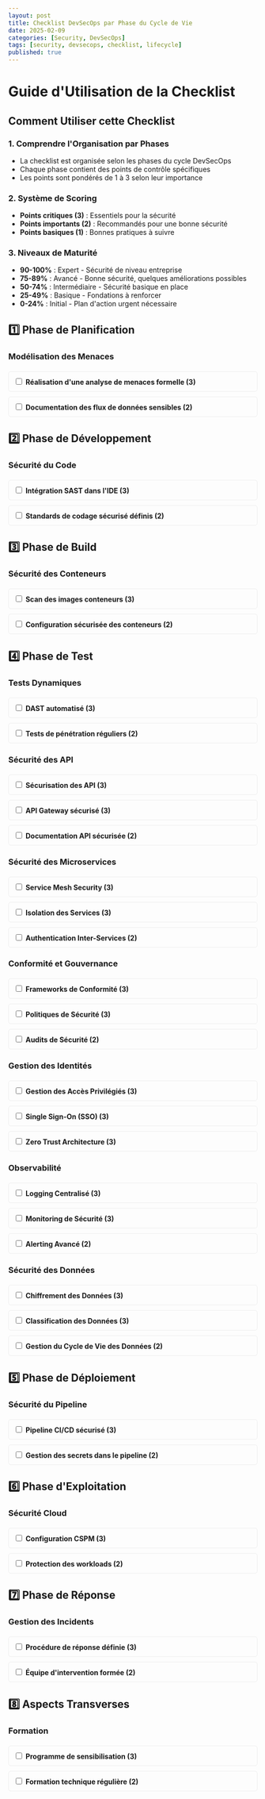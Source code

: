 ```yaml
---
layout: post
title: Checklist DevSecOps par Phase du Cycle de Vie
date: 2025-02-09
categories: [Security, DevSecOps]
tags: [security, devsecops, checklist, lifecycle]
published: true
---
```


# **Guide d'Utilisation de la Checklist**

## **Comment Utiliser cette Checklist**

### 1. **Comprendre l'Organisation par Phases**
- La checklist est organisée selon les phases du cycle DevSecOps
- Chaque phase contient des points de contrôle spécifiques
- Les points sont pondérés de 1 à 3 selon leur importance

### 2. **Système de Scoring**
- **Points critiques (3)** : Essentiels pour la sécurité
- **Points importants (2)** : Recommandés pour une bonne sécurité
- **Points basiques (1)** : Bonnes pratiques à suivre

### 3. **Niveaux de Maturité**
- **90-100%** : Expert - Sécurité de niveau entreprise
- **75-89%** : Avancé - Bonne sécurité, quelques améliorations possibles
- **50-74%** : Intermédiaire - Sécurité basique en place
- **25-49%** : Basique - Fondations à renforcer
- **0-24%** : Initial - Plan d'action urgent nécessaire

<div id="phase-report-container"></div>

## 1️⃣ **Phase de Planification**

### Modélisation des Menaces
<div class="security-section">
  <div class="security-item">
    <input type="checkbox" class="security-check" data-weight="3" id="threat-modeling">
    <label for="threat-modeling">Réalisation d'une analyse de menaces formelle (3)</label>
    <div class="details">
      <p><strong>Description</strong>: Effectuer une analyse systématique des menaces potentielles en utilisant des méthodologies comme STRIDE ou PASTA.</p>
      <p><strong>Outils recommandés</strong>:</p>
      <ul>
        <li>Microsoft Threat Modeling Tool (Gratuit)</li>
        <li>OWASP Threat Dragon (Opensource)</li>
        <li>IriusRisk (Commercial)</li>
      </ul>
      <p><strong>Impact</strong>: Identification précoce des risques de sécurité potentiels.</p>
    </div>
  </div>

  <div class="security-item">
    <input type="checkbox" class="security-check" data-weight="2" id="data-flow">
    <label for="data-flow">Documentation des flux de données sensibles (2)</label>
    <div class="details">
      <p><strong>Description</strong>: Cartographier tous les flux de données sensibles dans l'application.</p>
      <p><strong>Outils recommandés</strong>:</p>
      <ul>
        <li>Draw.io (Gratuit)</li>
        <li>Lucidchart (Commercial)</li>
        <li>Miro (Freemium)</li>
      </ul>
      <p><strong>Impact</strong>: Compréhension claire des données à protéger.</p>
    </div>
  </div>
</div>

## 2️⃣ **Phase de Développement**

### Sécurité du Code
<div class="security-section">
  <div class="security-item">
    <input type="checkbox" class="security-check" data-weight="3" id="sast">
    <label for="sast">Intégration SAST dans l'IDE (3)</label>
    <div class="details">
      <p><strong>Description</strong>: Intégrer des outils de sécurité statiques dans l'environnement de développement.</p>
      <p><strong>Outils recommandés</strong>:</p>
      <ul>
        <li>SonarQube (Freemium)</li>
        <li>Veracode (Commercial)</li>
        <li>Checkmarx (Commercial)</li>
      </ul>
      <p><strong>Impact</strong>: Détection précoce des vulnérabilités de code.</p>
    </div>
  </div>

  <div class="security-item">
    <input type="checkbox" class="security-check" data-weight="2" id="secure-coding">
    <label for="secure-coding">Standards de codage sécurisé définis (2)</label>
    <div class="details">
      <p><strong>Description</strong>: Définir des standards de codage pour éviter les vulnérabilités.</p>
      <p><strong>Outils recommandés</strong>:</p>
      <ul>
        <li>OWASP Secure Coding Practices (Gratuit)</li>
        <li>SANS Secure Coding (Gratuit)</li>
      </ul>
      <p><strong>Impact</strong>: Réduction des risques de sécurité liés au code.</p>
    </div>
  </div>
</div>

## 3️⃣ **Phase de Build**

### Sécurité des Conteneurs
<div class="security-section">
  <div class="security-item">
    <input type="checkbox" class="security-check" data-weight="3" id="container-scan">
    <label for="container-scan">Scan des images conteneurs (3)</label>
    <div class="details">
      <p><strong>Description</strong>: Scanner les images conteneurs pour détecter les vulnérabilités.</p>
      <p><strong>Outils recommandés</strong>:</p>
      <ul>
        <li>Docker Hub (Gratuit)</li>
        <li>Quay (Freemium)</li>
        <li>CoreOS Clair (Opensource)</li>
      </ul>
      <p><strong>Impact</strong>: Sécurisation des conteneurs.</p>
    </div>
  </div>

  <div class="security-item">
    <input type="checkbox" class="security-check" data-weight="2" id="container-configuration">
    <label for="container-configuration">Configuration sécurisée des conteneurs (2)</label>
    <div class="details">
      <p><strong>Description</strong>: Configurer les conteneurs pour éviter les vulnérabilités.</p>
      <p><strong>Outils recommandés</strong>:</p>
      <ul>
        <li>Docker (Gratuit)</li>
        <li>Kubernetes (Opensource)</li>
      </ul>
      <p><strong>Impact</strong>: Sécurisation des conteneurs.</p>
    </div>
  </div>
</div>

## 4️⃣ **Phase de Test**

### Tests Dynamiques
<div class="security-section">
  <div class="security-item">
    <input type="checkbox" class="security-check" data-weight="3" id="dast">
    <label for="dast">DAST automatisé (3)</label>
    <div class="details">
      <p><strong>Description</strong>: Effectuer des tests dynamiques pour détecter les vulnérabilités.</p>
      <p><strong>Outils recommandés</strong>:</p>
      <ul>
        <li>OWASP ZAP (Opensource)</li>
        <li>Burp Suite (Commercial)</li>
        <li>Acunetix (Commercial)</li>
      </ul>
      <p><strong>Impact</strong>: Détection des vulnérabilités.</p>
    </div>
  </div>

  <div class="security-item">
    <input type="checkbox" class="security-check" data-weight="2" id="penetration-testing">
    <label for="penetration-testing">Tests de pénétration réguliers (2)</label>
    <div class="details">
      <p><strong>Description</strong>: Effectuer des tests de pénétration pour détecter les vulnérabilités.</p>
      <p><strong>Outils recommandés</strong>:</p>
      <ul>
        <li>Metasploit (Opensource)</li>
        <li>Core Impact (Commercial)</li>
      </ul>
      <p><strong>Impact</strong>: Détection des vulnérabilités.</p>
    </div>
  </div>
</div>

### Sécurité des API
<div class="security-section">
  <div class="security-item">
    <input type="checkbox" class="security-check" data-weight="3" id="api-security">
    <label for="api-security">Sécurisation des API (3)</label>
    <div class="details">
      <p><strong>Description</strong>: Mettre en place une sécurité complète pour les API.</p>
      <p><strong>Outils recommandés</strong>:</p>
      <ul>
        <li>API Security Scanner (Opensource)</li>
        <li>42Crunch (Commercial)</li>
        <li>Salt Security (Commercial)</li>
      </ul>
      <p><strong>Impact</strong>: Protection contre les attaques API.</p>
    </div>
  </div>

  <div class="security-item">
    <input type="checkbox" class="security-check" data-weight="3" id="api-gateway">
    <label for="api-gateway">API Gateway sécurisé (3)</label>
    <div class="details">
      <p><strong>Description</strong>: Implémenter un API Gateway avec des contrôles de sécurité.</p>
      <p><strong>Outils recommandés</strong>:</p>
      <ul>
        <li>Kong Gateway (Opensource)</li>
        <li>AWS API Gateway (Commercial)</li>
        <li>Azure API Management (Commercial)</li>
      </ul>
      <p><strong>Impact</strong>: Contrôle centralisé de la sécurité API.</p>
    </div>
  </div>

  <div class="security-item">
    <input type="checkbox" class="security-check" data-weight="2" id="api-documentation">
    <label for="api-documentation">Documentation API sécurisée (2)</label>
    <div class="details">
      <p><strong>Description</strong>: Documenter les aspects de sécurité des API.</p>
      <p><strong>Outils recommandés</strong>:</p>
      <ul>
        <li>Swagger/OpenAPI (Opensource)</li>
        <li>Postman (Freemium)</li>
        <li>ReadMe (Commercial)</li>
      </ul>
      <p><strong>Impact</strong>: Meilleure compréhension et utilisation sécurisée des API.</p>
    </div>
  </div>
</div>

### Sécurité des Microservices
<div class="security-section">
  <div class="security-item">
    <input type="checkbox" class="security-check" data-weight="3" id="service-mesh">
    <label for="service-mesh">Service Mesh Security (3)</label>
    <div class="details">
      <p><strong>Description</strong>: Sécuriser la communication entre les microservices.</p>
      <p><strong>Outils recommandés</strong>:</p>
      <ul>
        <li>Istio (Opensource)</li>
        <li>Linkerd (Opensource)</li>
        <li>AWS App Mesh (Commercial)</li>
      </ul>
      <p><strong>Impact</strong>: Communication sécurisée entre services.</p>
    </div>
  </div>

  <div class="security-item">
    <input type="checkbox" class="security-check" data-weight="3" id="service-isolation">
    <label for="service-isolation">Isolation des Services (3)</label>
    <div class="details">
      <p><strong>Description</strong>: Implémenter une isolation forte entre les services.</p>
      <p><strong>Outils recommandés</strong>:</p>
      <ul>
        <li>Network Policies Kubernetes (Opensource)</li>
        <li>Calico (Opensource)</li>
        <li>Cilium (Opensource)</li>
      </ul>
      <p><strong>Impact</strong>: Limitation de la propagation des attaques.</p>
    </div>
  </div>

  <div class="security-item">
    <input type="checkbox" class="security-check" data-weight="2" id="service-authentication">
    <label for="service-authentication">Authentication Inter-Services (2)</label>
    <div class="details">
      <p><strong>Description</strong>: Mettre en place une authentification forte entre services.</p>
      <p><strong>Outils recommandés</strong>:</p>
      <ul>
        <li>mTLS (Protocole)</li>
        <li>Spiffe/Spire (Opensource)</li>
        <li>HashiCorp Vault (Opensource/Commercial)</li>
      </ul>
      <p><strong>Impact</strong>: Prévention des accès non autorisés entre services.</p>
    </div>
  </div>
</div>

### Conformité et Gouvernance
<div class="security-section">
  <div class="security-item">
    <input type="checkbox" class="security-check" data-weight="3" id="compliance-frameworks">
    <label for="compliance-frameworks">Frameworks de Conformité (3)</label>
    <div class="details">
      <p><strong>Description</strong>: Mise en conformité avec les standards réglementaires.</p>
      <p><strong>Frameworks recommandés</strong>:</p>
      <ul>
        <li>GDPR/RGPD</li>
        <li>PCI DSS</li>
        <li>ISO 27001</li>
        <li>SOC 2</li>
      </ul>
      <p><strong>Impact</strong>: Conformité réglementaire et légale.</p>
    </div>
  </div>

  <div class="security-item">
    <input type="checkbox" class="security-check" data-weight="3" id="security-policies">
    <label for="security-policies">Politiques de Sécurité (3)</label>
    <div class="details">
      <p><strong>Description</strong>: Définir et maintenir des politiques de sécurité.</p>
      <p><strong>Outils recommandés</strong>:</p>
      <ul>
        <li>Confluence (Commercial)</li>
        <li>GitBook (Freemium)</li>
        <li>SharePoint (Commercial)</li>
      </ul>
      <p><strong>Impact</strong>: Standardisation des pratiques de sécurité.</p>
    </div>
  </div>

  <div class="security-item">
    <input type="checkbox" class="security-check" data-weight="2" id="security-audits">
    <label for="security-audits">Audits de Sécurité (2)</label>
    <div class="details">
      <p><strong>Description</strong>: Réaliser des audits réguliers de sécurité.</p>
      <p><strong>Outils recommandés</strong>:</p>
      <ul>
        <li>Qualys (Commercial)</li>
        <li>Rapid7 InsightVM (Commercial)</li>
        <li>OpenVAS (Opensource)</li>
      </ul>
      <p><strong>Impact</strong>: Validation continue de la sécurité.</p>
    </div>
  </div>
</div>

### Gestion des Identités
<div class="security-section">
  <div class="security-item">
    <input type="checkbox" class="security-check" data-weight="3" id="iam-management">
    <label for="iam-management">Gestion des Accès Privilégiés (3)</label>
    <div class="details">
      <p><strong>Description</strong>: Gérer les accès privilégiés de manière sécurisée.</p>
      <p><strong>Outils recommandés</strong>:</p>
      <ul>
        <li>CyberArk (Commercial)</li>
        <li>HashiCorp Vault (Opensource/Commercial)</li>
        <li>BeyondTrust (Commercial)</li>
      </ul>
      <p><strong>Impact</strong>: Contrôle des accès privilégiés.</p>
    </div>
  </div>

  <div class="security-item">
    <input type="checkbox" class="security-check" data-weight="3" id="sso-implementation">
    <label for="sso-implementation">Single Sign-On (SSO) (3)</label>
    <div class="details">
      <p><strong>Description</strong>: Implémenter une solution SSO sécurisée.</p>
      <p><strong>Outils recommandés</strong>:</p>
      <ul>
        <li>Keycloak (Opensource)</li>
        <li>Okta (Commercial)</li>
        <li>Auth0 (Commercial)</li>
      </ul>
      <p><strong>Impact</strong>: Authentification centralisée et sécurisée.</p>
    </div>
  </div>

  <div class="security-item">
    <input type="checkbox" class="security-check" data-weight="3" id="zero-trust">
    <label for="zero-trust">Zero Trust Architecture (3)</label>
    <div class="details">
      <p><strong>Description</strong>: Mettre en place une architecture Zero Trust.</p>
      <p><strong>Outils recommandés</strong>:</p>
      <ul>
        <li>Zscaler (Commercial)</li>
        <li>Cloudflare Zero Trust (Commercial)</li>
        <li>Google BeyondCorp (Commercial)</li>
      </ul>
      <p><strong>Impact</strong>: Sécurité renforcée basée sur la confiance zéro.</p>
    </div>
  </div>
</div>

### Observabilité
<div class="security-section">
  <div class="security-item">
    <input type="checkbox" class="security-check" data-weight="3" id="centralized-logging">
    <label for="centralized-logging">Logging Centralisé (3)</label>
    <div class="details">
      <p><strong>Description</strong>: Mettre en place un système de logging centralisé.</p>
      <p><strong>Outils recommandés</strong>:</p>
      <ul>
        <li>ELK Stack (Opensource)</li>
        <li>Graylog (Opensource)</li>
        <li>Splunk (Commercial)</li>
      </ul>
      <p><strong>Impact</strong>: Visibilité complète sur les événements de sécurité.</p>
    </div>
  </div>

  <div class="security-item">
    <input type="checkbox" class="security-check" data-weight="3" id="security-monitoring">
    <label for="security-monitoring">Monitoring de Sécurité (3)</label>
    <div class="details">
      <p><strong>Description</strong>: Surveiller en temps réel les événements de sécurité.</p>
      <p><strong>Outils recommandés</strong>:</p>
      <ul>
        <li>Prometheus + Grafana (Opensource)</li>
        <li>Datadog Security (Commercial)</li>
        <li>New Relic (Commercial)</li>
      </ul>
      <p><strong>Impact</strong>: Détection rapide des incidents de sécurité.</p>
    </div>
  </div>

  <div class="security-item">
    <input type="checkbox" class="security-check" data-weight="2" id="security-alerting">
    <label for="security-alerting">Alerting Avancé (2)</label>
    <div class="details">
      <p><strong>Description</strong>: Configurer des alertes intelligentes pour la sécurité.</p>
      <p><strong>Outils recommandés</strong>:</p>
      <ul>
        <li>PagerDuty (Commercial)</li>
        <li>OpsGenie (Commercial)</li>
        <li>AlertManager (Opensource)</li>
      </ul>
      <p><strong>Impact</strong>: Réponse rapide aux incidents de sécurité.</p>
    </div>
  </div>
</div>

### Sécurité des Données
<div class="security-section">
  <div class="security-item">
    <input type="checkbox" class="security-check" data-weight="3" id="data-encryption">
    <label for="data-encryption">Chiffrement des Données (3)</label>
    <div class="details">
      <p><strong>Description</strong>: Mettre en place le chiffrement des données au repos et en transit.</p>
      <p><strong>Outils recommandés</strong>:</p>
      <ul>
        <li>HashiCorp Vault (Opensource/Commercial)</li>
        <li>AWS KMS (Commercial)</li>
        <li>Azure Key Vault (Commercial)</li>
      </ul>
      <p><strong>Impact</strong>: Protection des données sensibles.</p>
    </div>
  </div>

  <div class="security-item">
    <input type="checkbox" class="security-check" data-weight="3" id="data-classification">
    <label for="data-classification">Classification des Données (3)</label>
    <div class="details">
      <p><strong>Description</strong>: Classifier et étiqueter les données selon leur sensibilité.</p>
      <p><strong>Outils recommandés</strong>:</p>
      <ul>
        <li>Microsoft Information Protection (Commercial)</li>
        <li>AWS Macie (Commercial)</li>
        <li>Google Cloud DLP (Commercial)</li>
      </ul>
      <p><strong>Impact</strong>: Protection adaptée selon la sensibilité des données.</p>
    </div>
  </div>

  <div class="security-item">
    <input type="checkbox" class="security-check" data-weight="2" id="data-lifecycle">
    <label for="data-lifecycle">Gestion du Cycle de Vie des Données (2)</label>
    <div class="details">
      <p><strong>Description</strong>: Gérer le cycle de vie complet des données.</p>
      <p><strong>Outils recommandés</strong>:</p>
      <ul>
        <li>AWS S3 Lifecycle (Commercial)</li>
        <li>Azure Storage Lifecycle (Commercial)</li>
        <li>NetApp (Commercial)</li>
      </ul>
      <p><strong>Impact</strong>: Gestion sécurisée des données tout au long de leur cycle de vie.</p>
    </div>
  </div>
</div>

## 5️⃣ **Phase de Déploiement**

### Sécurité du Pipeline
<div class="security-section">
  <div class="security-item">
    <input type="checkbox" class="security-check" data-weight="3" id="pipeline-security">
    <label for="pipeline-security">Pipeline CI/CD sécurisé (3)</label>
    <div class="details">
      <p><strong>Description</strong>: Sécuriser le pipeline CI/CD pour éviter les vulnérabilités.</p>
      <p><strong>Outils recommandés</strong>:</p>
      <ul>
        <li>Jenkins (Opensource)</li>
        <li>GitLab CI/CD (Freemium)</li>
        <li>CircleCI (Commercial)</li>
      </ul>
      <p><strong>Impact</strong>: Sécurisation du pipeline CI/CD.</p>
    </div>
  </div>

  <div class="security-item">
    <input type="checkbox" class="security-check" data-weight="2" id="secrets-management">
    <label for="secrets-management">Gestion des secrets dans le pipeline (2)</label>
    <div class="details">
      <p><strong>Description</strong>: Gérer les secrets dans le pipeline pour éviter les vulnérabilités.</p>
      <p><strong>Outils recommandés</strong>:</p>
      <ul>
        <li>HashiCorp Vault (Opensource)</li>
        <li>AWS Secrets Manager (Commercial)</li>
        <li>Google Cloud Secret Manager (Commercial)</li>
      </ul>
      <p><strong>Impact</strong>: Sécurisation des secrets.</p>
    </div>
  </div>
</div>

## 6️⃣ **Phase d'Exploitation**

### Sécurité Cloud
<div class="security-section">
  <div class="security-item">
    <input type="checkbox" class="security-check" data-weight="3" id="cspm">
    <label for="cspm">Configuration CSPM (3)</label>
    <div class="details">
      <p><strong>Description</strong>: Configurer le CSPM pour détecter les vulnérabilités.</p>
      <p><strong>Outils recommandés</strong>:</p>
      <ul>
        <li>AWS Config (Commercial)</li>
        <li>Google Cloud Security Command Center (Commercial)</li>
        <li>Azure Security Center (Commercial)</li>
      </ul>
      <p><strong>Impact</strong>: Détection des vulnérabilités.</p>
    </div>
  </div>

  <div class="security-item">
    <input type="checkbox" class="security-check" data-weight="2" id="workload-protection">
    <label for="workload-protection">Protection des workloads (2)</label>
    <div class="details">
      <p><strong>Description</strong>: Protéger les workloads pour éviter les vulnérabilités.</p>
      <p><strong>Outils recommandés</strong>:</p>
      <ul>
        <li>AWS IAM (Commercial)</li>
        <li>Google Cloud IAM (Commercial)</li>
        <li>Azure Active Directory (Commercial)</li>
      </ul>
      <p><strong>Impact</strong>: Sécurisation des workloads.</p>
    </div>
  </div>
</div>

## 7️⃣ **Phase de Réponse**

### Gestion des Incidents
<div class="security-section">
  <div class="security-item">
    <input type="checkbox" class="security-check" data-weight="3" id="incident-response">
    <label for="incident-response">Procédure de réponse définie (3)</label>
    <div class="details">
      <p><strong>Description</strong>: Définir une procédure de réponse pour les incidents de sécurité.</p>
      <p><strong>Outils recommandés</strong>:</p>
      <ul>
        <li>NIST 800-61 (Gratuit)</li>
        <li>ISO 27035 (Commercial)</li>
      </ul>
      <p><strong>Impact</strong>: Réponse efficace aux incidents de sécurité.</p>
    </div>
  </div>

  <div class="security-item">
    <input type="checkbox" class="security-check" data-weight="2" id="incident-response-team">
    <label for="incident-response-team">Équipe d'intervention formée (2)</label>
    <div class="details">
      <p><strong>Description</strong>: Former une équipe d'intervention pour les incidents de sécurité.</p>
      <p><strong>Outils recommandés</strong>:</p>
      <ul>
        <li>Cybersecurity and Infrastructure Security Agency (CISA) (Gratuit)</li>
        <li>SANS Institute (Commercial)</li>
      </ul>
      <p><strong>Impact</strong>: Réponse efficace aux incidents de sécurité.</p>
    </div>
  </div>
</div>

## 8️⃣ **Aspects Transverses**

### Formation
<div class="security-section">
  <div class="security-item">
    <input type="checkbox" class="security-check" data-weight="3" id="awareness-training">
    <label for="awareness-training">Programme de sensibilisation (3)</label>
    <div class="details">
      <p><strong>Description</strong>: Mettre en place un programme de sensibilisation pour les employés.</p>
      <p><strong>Outils recommandés</strong>:</p>
      <ul>
        <li>SANS Institute (Commercial)</li>
        <li>Cybersecurity and Infrastructure Security Agency (CISA) (Gratuit)</li>
      </ul>
      <p><strong>Impact</strong>: Sensibilisation des employés à la sécurité.</p>
    </div>
  </div>

  <div class="security-item">
    <input type="checkbox" class="security-check" data-weight="2" id="technical-training">
    <label for="technical-training">Formation technique régulière (2)</label>
    <div class="details">
      <p><strong>Description</strong>: Fournir une formation technique régulière pour les employés.</p>
      <p><strong>Outils recommandés</strong>:</p>
      <ul>
        <li>Udemy (Commercial)</li>
        <li>Coursera (Commercial)</li>
      </ul>
      <p><strong>Impact</strong>: Amélioration des compétences techniques des employés.</p>
    </div>
  </div>
</div>

<style>
.security-section {
    margin: 20px 0;
}

.security-item {
    margin: 10px 0;
    padding: 10px;
    border: 1px solid #eee;
    border-radius: 5px;
}

.security-item:hover {
    background: #f8f9fa;
}

.security-item label {
    cursor: pointer;
    font-weight: bold;
}

.details {
    margin-top: 10px;
    padding: 10px;
    background: #f8f9fa;
    border-left: 3px solid #007bff;
    display: none;
}

.security-item:hover .details {
    display: block;
}

.phase-report {
    background: #ffffff;
    padding: 20px;
    border-radius: 8px;
    box-shadow: 0 2px 4px rgba(0,0,0,0.1);
    margin: 20px 0;
}

.overall-score {
    margin-bottom: 20px;
    padding-bottom: 20px;
    border-bottom: 2px solid #eee;
}

.phase-score {
    margin: 10px 0;
}

.progress-bar {
    width: 100%;
    height: 20px;
    background: #f0f0f0;
    border-radius: 10px;
    overflow: hidden;
    margin: 10px 0;
}

.progress {
    height: 100%;
    background: linear-gradient(90deg, #ff4444 0%, #ffbb33 50%, #00C851 100%);
    transition: width 0.3s ease;
}

.maturity-level {
    font-size: 1.2em;
    font-weight: bold;
    margin: 10px 0;
}

.expert { color: #00C851; }
.advanced { color: #33b5e5; }
.intermediate { color: #ffbb33; }
.basic { color: #ff4444; }
.initial { color: #cc0000; }
</style>

<script>
document.addEventListener('DOMContentLoaded', function() {
    initializeScoring();
    
    // Ajouter les événements pour afficher/masquer les détails
    document.querySelectorAll('.security-item').forEach(item => {
        item.addEventListener('click', function(e) {
            if (e.target.tagName !== 'INPUT') {
                const details = this.querySelector('.details');
                details.style.display = details.style.display === 'block' ? 'none' : 'block';
            }
        });
    });
});

function initializeScoring() {
    const phases = [
        { name: "Planification", maxScore: 30 },
        { name: "Développement", maxScore: 45 },
        { name: "Build", maxScore: 30 },
        { name: "Test", maxScore: 60 },
        { name: "Déploiement", maxScore: 35 },
        { name: "Exploitation", maxScore: 45 },
        { name: "Réponse", maxScore: 35 },
        { name: "Aspects Transverses", maxScore: 35 }
    ];

    const checkboxes = document.querySelectorAll('.security-check');
    checkboxes.forEach(checkbox => {
        checkbox.addEventListener('change', () => updateReport(phases));
    });

    updateReport(phases);
}

function updateReport(phases) {
    let totalScore = 0;
    let totalMaxScore = 0;
    let phaseScores = [];

    phases.forEach(phase => {
        const phaseSection = document.querySelector(`h2:contains('${phase.name}')`);
        if (phaseSection) {
            let phaseScore = 0;
            const checkboxes = phaseSection.parentElement.querySelectorAll('.security-check');
            
            checkboxes.forEach(checkbox => {
                if (checkbox.checked) {
                    const weight = parseInt(checkbox.dataset.weight);
                    phaseScore += weight;
                }
            });

            phaseScores.push({
                name: phase.name,
                score: phaseScore,
                maxScore: phase.maxScore,
                percentage: (phaseScore / phase.maxScore) * 100
            });

            totalScore += phaseScore;
            totalMaxScore += phase.maxScore;
        }
    });

    const overallPercentage = (totalScore / totalMaxScore) * 100;
    const maturityLevel = getMaturityLevel(overallPercentage);
    
    let reportHTML = `
        <div class="phase-report">
            <h2> Rapport de Maturité DevSecOps</h2>
            <div class="overall-score">
                <h3>Score Global: ${totalScore}/${totalMaxScore} (${overallPercentage.toFixed(1)}%)</h3>
                <div class="maturity-level ${maturityLevel.class}">${maturityLevel.label}</div>
                <div class="progress-bar">
                    <div class="progress" style="width: ${overallPercentage}%"></div>
                </div>
            </div>
            <div class="phase-scores">
                <h3>Scores par Phase</h3>
                ${phaseScores.map(phase => `
                    <div class="phase-score">
                        <h4>${phase.name}</h4>
                        <p>Score: ${phase.score}/${phase.maxScore} (${phase.percentage.toFixed(1)}%)</p>
                        <div class="progress-bar">
                            <div class="progress" style="width: ${phase.percentage}%"></div>
                        </div>
                    </div>
                `).join('')}
            </div>
        </div>
    `;

    document.getElementById('phase-report-container').innerHTML = reportHTML;
}

function getMaturityLevel(percentage) {
    if (percentage >= 90) return { label: ' Expert - Sécurité de niveau entreprise', class: 'expert' };
    if (percentage >= 75) return { label: ' Avancé - Bonne sécurité', class: 'advanced' };
    if (percentage >= 50) return { label: ' Intermédiaire - Sécurité basique', class: 'intermediate' };
    if (percentage >= 25) return { label: ' Basique - À renforcer', class: 'basic' };
    return { label: ' Initial - Action urgente requise', class: 'initial' };
}
</script>
